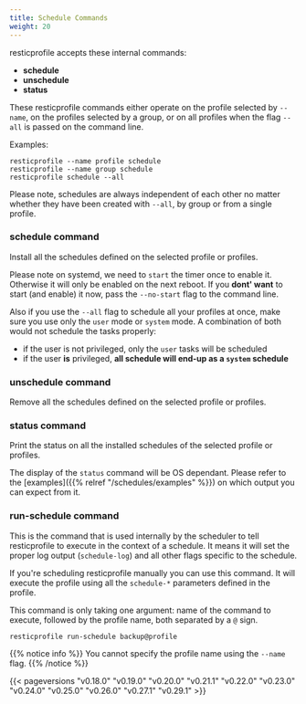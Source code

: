 ```yaml
---
title: Schedule Commands
weight: 20
---
```



resticprofile accepts these internal commands:
- **schedule**
- **unschedule**
- **status**

These resticprofile commands either operate on the profile selected by `--name`, on the profiles selected by a group, or on all profiles when the flag `--all` is passed on the command line.

Examples:
```shell
resticprofile --name profile schedule 
resticprofile --name group schedule 
resticprofile schedule --all 
```

Please note, schedules are always independent of each other no matter whether they have been created with `--all`, by group or from a single profile.

### schedule command

Install all the schedules defined on the selected profile or profiles.

Please note on systemd, we need to `start` the timer once to enable it. Otherwise it will only be enabled on the next reboot. If you **dont' want** to start (and enable) it now, pass the `--no-start` flag to the command line.

Also if you use the `--all` flag to schedule all your profiles at once, make sure you use only the `user` mode or `system` mode. A combination of both would not schedule the tasks properly:
- if the user is not privileged, only the `user` tasks will be scheduled
- if the user **is** privileged, **all schedule will end-up as a `system` schedule**

### unschedule command

Remove all the schedules defined on the selected profile or profiles.

### status command

Print the status on all the installed schedules of the selected profile or profiles. 

The display of the `status` command will be OS dependant. Please refer to the [examples]({{% relref "/schedules/examples" %}}) on which output you can expect from it.

### run-schedule command

This is the command that is used internally by the scheduler to tell resticprofile to execute in the context of a schedule. It means it will set the proper log output (`schedule-log`) and all other flags specific to the schedule.

If you're scheduling resticprofile manually you can use this command. It will execute the profile using all the `schedule-*` parameters defined in the profile.

This command is only taking one argument: name of the command to execute, followed by the profile name, both separated by a `@` sign.

```shell
resticprofile run-schedule backup@profile
```

{{% notice info %}}
You cannot specify the profile name using the `--name` flag.
{{% /notice %}}

{{< pageversions "v0.18.0" "v0.19.0" "v0.20.0" "v0.21.1" "v0.22.0" "v0.23.0" "v0.24.0" "v0.25.0" "v0.26.0" "v0.27.1" "v0.29.1" >}}
